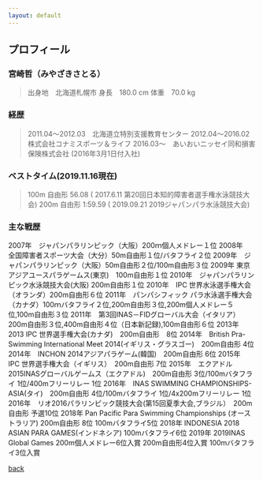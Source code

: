```yaml
---
layout: default
---
```


## プロフィール

### 宮崎哲（みやざきさとる）
> 出身地　北海道札幌市
> 身長　180.0 cm
> 体重　70.0 kg

### 経歴
> 2011.04～2012.03　北海道立特別支援教育センター
> 2012.04～2016.02　株式会社コナミスポーツ＆ライフ
> 2016.03～　あいおいニッセイ同和損害保険株式会社 (2016年3月1日付入社)

### ベストタイム(2019.11.16現在)
> 100m 自由形 56.08 ( 2017.6.11 第20回日本知的障害者選手権水泳競技大会)
> 200m 自由形 1:59.59 ( 2019.09.21 2019ジャパンパラ水泳競技大会)

### 主な戦歴

2007年　ジャパンパラリンピック（大阪）200ｍ個人メドレー１位
2008年　全国障害者スポーツ大会（大分）50m自由形１位/バタフライ２位
2009年　ジャパンパラリンピック（大阪）50m自由形２位/100m自由形３位
2009年 東京アジアユースパラゲームス(東京)　100m自由形１位
2010年　ジャパンパラリンピック水泳競技大会(大阪) 200m自由形１位
2010年　IPC 世界水泳選手権大会（オランダ）200m自由形６位
2011年　パンパシフィック パラ水泳選手権大会（カナダ）100ｍバタフライ２位,200m自由形３位,200m個人メドレー５位,100m自由形３位
2011年　第3回INAS－FIDグローバル大会（イタリア）200m自由形３位,400m自由形４位（日本新記録),100m自由形６位
2013年　2013 IPC 世界選手権大会(カナダ)　200m自由形　8位
2014年　British Pra-Swimming International Meet 2014(イギリス・グラスゴー)　200m自由形 4位
2014年　INCHON 2014アジアパラゲーム(韓国)　200m自由形 6位
2015年　IPC 世界選手権大会（イギリス）　200m自由形 7位
2015年　エクアドル2015INASグローバルゲームス（エクアドル)　200m自由形 3位/100mバタフライ 1位/400mフリーリレー 1位
2016年　INAS SWIMMING CHAMPIONSHIPS-ASIA(タイ)　200m自由形 4位/100mバタフライ 1位/4x200mフリーリレー 1位
2016年　リオ2016パラリンピック競技大会(第15回夏季大会,ブラジル）　200m自由形 予選10位
2018年 Pan Pacific Para Swimming Championships (オーストラリア) 200m自由形 8位 100mバタフライ5位
2018年 INDONESIA 2018 ASIAN PARA GAMES(インドネシア) 100mバタフライ6位
2019年 2019INAS Global Games 200m個人メドレー6位入賞 200m自由形4位入賞 100mバタフライ3位入賞

[back](./)
